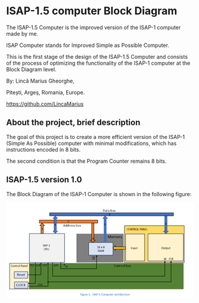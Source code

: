 # ISAP-1.5 computer Block Diagram
The ISAP-1.5 Computer is the improved version of the ISAP-1 computer made by me.

ISAP Computer stands for Improved Simple as Possible Computer.

This is the first stage of the design of the ISAP-1.5 Computer and consists of the process of optimizing the functionality of the ISAP-1 computer at the Block Diagram level.

By: Lincă Marius Gheorghe,

Pitești, Argeș, Romania, Europe.

https://github.com/LincaMarius

## About the project, brief description
The goal of this project is to create a more efficient version of the ISAP-1 (Simple As Possible) computer with minimal modifications, which has instructions encoded in 8 bits.

The second condition is that the Program Counter remains 8 bits.

## ISAP-1.5 version 1.0
The Block Diagram of the ISAP-1 Computer is shown in the following figure:

![ Figure 1 ](/Pictures/Figure1.png)
